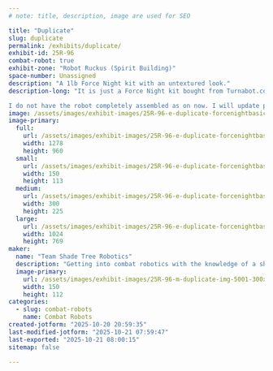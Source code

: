 ```yaml
---
# note: title, description, image are used for SEO

title: "Duplicate"
slug: duplicate
permalink: /exhibits/duplicate/
exhibit-id: 25R-96
combat-robot: true
exhibit-zone: "Robot Ruckus (Spirit Building)"
space-number: Unassigned
description: "A 1lb Force Night kit with an untextured look."
description-long: "It is just a Force Night kit bought from Turnabot.com and printed with PLA+. Painted or wrapped in vinyl(not sure yet) with a untextured grid pattern. It is meant to poke fun at the amount of Force Night kits in every competition.

I do not have the robot completely assembled as on now. I will update pictures once I do. The picture shown is off the Force Night Printables page."
image: /assets/images/exhibit-images/25R-96-e-duplicate-forcenightbasic3-300x225.png
image-primary: 
  full:
    url: /assets/images/exhibit-images/25R-96-e-duplicate-forcenightbasic3-full.png
    width: 1278
    height: 960
  small:
    url: /assets/images/exhibit-images/25R-96-e-duplicate-forcenightbasic3-150x113.png
    width: 150
    height: 113
  medium:
    url: /assets/images/exhibit-images/25R-96-e-duplicate-forcenightbasic3-300x225.png
    width: 300
    height: 225
  large:
    url: /assets/images/exhibit-images/25R-96-e-duplicate-forcenightbasic3-1024x769.png
    width: 1024
    height: 769
maker: 
  name: "Team Shade Tree Robotics"
  description: "Getting into combat robotics with the knowledge of a shade tree mechanic."
  image-primary:
    url: /assets/images/exhibit-images/25R-96-m-duplicate-img-5001-300x225.jpg
    width: 150
    height: 112
categories: 
  - slug: combat-robots
    name: Combat Robots
created-jotform: "2025-10-20 20:59:35"
last-modified-jotform: "2025-10-21 07:59:47"
last-exported: "2025-10-21 08:00:15"
sitemap: false

---
```

